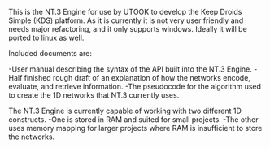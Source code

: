 This is the NT.3 Engine for use by UTOOK to develop the Keep Droids Simple (KDS) platform.
As it is currently it is not very user friendly and needs major refactoring, and it only supports windows. Ideally it will be ported to linux as well.


Included documents are:

-User manual describing the syntax of the API built into the NT.3 Engine.
-Half finished rough draft of an explanation of how the networks encode, evaluate, and retrieve information.
-The pseudocode for the algorithm used to create the 1D networks that NT.3 currently uses. 



The NT.3 Engine is currently capable of working with two different 1D constructs.
-One is stored in RAM and suited for small projects.
-The other uses memory mapping for larger projects where RAM is insufficient to store the networks. 

